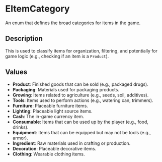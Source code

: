 # EItemCategory

An enum that defines the broad categories for items in the game.

## Description

This is used to classify items for organization, filtering, and potentially for game logic (e.g., checking if an item is a `Product`).

## Values

-   **Product**: Finished goods that can be sold (e.g., packaged drugs).
-   **Packaging**: Materials used for packaging products.
-   **Growing**: Items related to agriculture (e.g., seeds, soil, additives).
-   **Tools**: Items used to perform actions (e.g., watering can, trimmers).
-   **Furniture**: Placeable furniture items.
-   **Lighting**: Placeable light source items.
-   **Cash**: The in-game currency item.
-   **Consumable**: Items that can be used up by the player (e.g., food, drinks).
-   **Equipment**: Items that can be equipped but may not be tools (e.g., armor).
-   **Ingredient**: Raw materials used in crafting or production.
-   **Decoration**: Placeable decorative items.
-   **Clothing**: Wearable clothing items.

